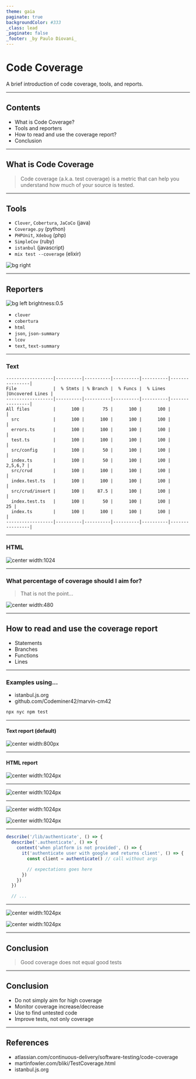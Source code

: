 ```yaml
---
theme: gaia
paginate: true
backgroundColor: #333
_class: lead
_paginate: false
_footer: _by Paulo Diovani_
---
```


<style>
/* Add total page number */
section::after {
  content: attr(data-marpit-pagination) ' / ' attr(data-marpit-pagination-total);
}

a {
  color: inherit;
  text-decoration: none;
}

img[alt~="center"] {
  display: block;
  margin: 0 auto;
}
</style>

# Code Coverage

A brief introduction of code coverage, tools, and reports.

---

## Contents

- What is Code Coverage?
- Tools and reporters
- How to read and use the coverage report?
- Conclusion

---

## What is Code Coverage

> Code coverage (a.k.a. test coverage) is a metric that can help you understand how much of your source is tested.

---

<!--
_footer: Image by rawpixel.com
-->

## Tools

- `Clover`, `Cobertura`, `JaCoCo` (java)
- `Coverage.py` (python)
- `PHPUnit`, `Xdebug` (php)
- `SimpleCov` (ruby)
- `istanbul` (javascript)
- `mix test --coverage` (elixir)

![bg right](media/image-from-rawpixel-id-3237401-jpeg.jpg)

---

<!--
_footer: Image by rawpixel.com
-->

## Reporters

![bg left brightness:0.5](./media/image-from-rawpixel-id-899257-jpeg.jpg)

- `clover`
- `cobertura`
- `html`
- `json`, `json-summary`
- `lcov`
- `text`, `text-summary`

---

### Text

```
------------------|----------|----------|----------|----------|----------------|
File              |  % Stmts | % Branch |  % Funcs |  % Lines |Uncovered Lines |
------------------|----------|----------|----------|----------|----------------|
All files         |      100 |       75 |      100 |      100 |                |
  src             |      100 |      100 |      100 |      100 |                |
  errors.ts       |      100 |      100 |      100 |      100 |                |
  test.ts         |      100 |      100 |      100 |      100 |                |
  src/config      |      100 |       50 |      100 |      100 |                |
  index.ts        |      100 |       50 |      100 |      100 |        2,5,6,7 |
  src/crud        |      100 |      100 |      100 |      100 |                |
  index.test.ts   |      100 |      100 |      100 |      100 |                |
  src/crud/insert |      100 |     87.5 |      100 |      100 |                |
  index.test.ts   |      100 |       50 |      100 |      100 |             25 |
  index.ts        |      100 |      100 |      100 |      100 |                |
------------------|----------|----------|----------|----------|----------------|
```
___

<!--
_footer: Image by istanbul.js.org
-->

### HTML

![center width:1024](./media/html-coverage-report.png)

---

<!--
_footer: Image by martinfowler.com
-->

###  What percentage of coverage should I aim for? 

> That is not the point...

![center width:480](./media/coverage-vs-quality.png)

---

## How to read and use the coverage report

- Statements
- Branches
- Functions
- Lines

---

### Examples using...

- [istanbul.js.org](https://istanbul.js.org)
- [github.com/Codeminer42/marvin-cm42](https://github.com/Codeminer42/marvin-cm42/)

```bash
npx nyc npm test
```

---

#### Text report (default)

![center width:800px](./media/text-report-001.png)

---

#### HTML report

![center width:1024px](./media/html-report-001.png)

---

![center width:1024px](./media/html-report-002.png)

---

![center width:1024px](./media/html-report-003.png)

![center width:1024px](./media/html-report-004.png)

---

```javascript
describe('/lib/authenticate', () => {
  describe('.authenticate', () => {
    context('when platform is not provided', () => {
      it('authenticate user with google and returns client', () => {
        const client = authenticate() // call without args

        // expectations goes here
      })
    })
  })

  // ...
```

---

![center width:1024px](./media/html-report-005.png)

![center width:1024px](./media/html-report-006.png)

---

## Conclusion

> Good coverage does not equal good tests

---

## Conclusion

- Do not simply aim for high coverage
- Monitor coverage increase/decrease
- Use to find untested code
- Improve tests, not only coverage

---

## References

<!--
_footer: '[![license][license-img]][license-link]'
-->

- [atlassian.com/continuous-delivery/software-testing/code-coverage](https://www.atlassian.com/continuous-delivery/software-testing/code-coverage)
- [martinfowler.com/bliki/TestCoverage.html](https://martinfowler.com/bliki/TestCoverage.html)
- [istanbul.js.org](https://istanbul.js.org)


[license-img]:https://i.creativecommons.org/l/by-nc-sa/4.0/88x31.png
[license-link]: http://creativecommons.org/licenses/by-nc-sa/4.0/

<!-- Presentation created with [Marp](https://marp.app/) -->
